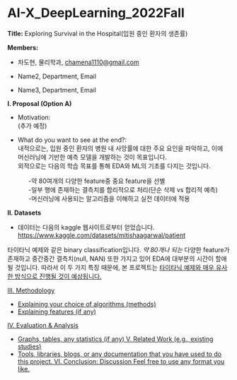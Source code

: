 # AI-X_DeepLearning_2022Fall
**Title:** Exploring Survival in the Hospital(입원 중인 환자의 생존률)

**Members:**

+ 차도현, 물리학과, chamena1110@gmail.com

+ Name2, Department, Email

+ Name3, Department, Email 


**I. Proposal (Option A)**

- Motivation: <br> (추가 예정)

- What do you want to see at the end?: <br> 내적으로는, 입원 중인 환자의 병원 내 사망률에 대한 주요 요인을 파악하고, 이에 머신러닝에 기반한 예측 모델을 개발하는 것이 목표입니다. <br> 외적으로는 다음의 학습 목표를 통해 EDA와 ML의 기초를 다지는 것입니다. <ol> -약 80여개의 다양한 feature중 중요 feature을 선별 <br> -일부 행에 존재하는 결측치를 합리적으로 처리(단순 삭제 vs 합리적 예측) <br> -머신러닝에 사용되는 알고리즘을 이해하고 실전 데이터에 적용 


**II. Datasets**

- 데이터는 다음의 kaggle 웹사이트로부터 얻었습니다.
https://www.kaggle.com/datasets/mitishaagarwal/patient 

타이타닉 예제와 같은 binary classification입니다.
*약 80개나 되는* 다양한 feature가 존재하고 중간중간 결측치(null, NAN) 또한 가지고 있어 EDA에 대부분의 시간이 할애될 것입니다.
따라서 이 두 가지 특징 때문에, 본 프로젝트는 <u>타이타닉 예제와 매우 유사한 방식<u>으로 진행될 것이 예상됩니다.



III. Methodology 
- Explaining your choice of algorithms (methods)
- Explaining features (if any) 

IV. Evaluation & Analysis
- Graphs, tables, any statistics (if any)
V. Related Work (e.g., existing studies)
- Tools, libraries, blogs, or any documentation that you have used to do this project.
VI. Conclusion: Discussion
Feel free to use any format you like. 
